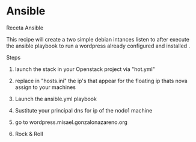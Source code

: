 # Ansible
Receta Ansible


This recipe will create a two simple debian intances listen to after execute the ansible playbook to run a wordpress already configured and installed .


Steps 

1.  launch the stack in your Openstack project via "hot.yml"

2. replace in "hosts.ini" the ip's that appear for the floating ip thats nova assign to your machines 

3. Launch the ansible.yml playbook 

4. Sustitute your principal dns for ip of the nodo1 machine

5. go to wordpress.misael.gonzalonazareno.org

6. Rock & Roll
